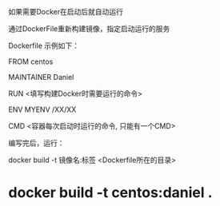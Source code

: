 如果需要Docker在启动后就自动运行

通过DockerFile重新构建镜像，指定启动运行的服务

Dockerfile 示例如下：

FROM centos

MAINTAINER Daniel

RUN <填写构建Docker时需要运行的命令>

ENV  MYENV /XX/XX

CMD <容器每次启动时运行的命令, 只能有一个CMD>

编写完后，运行：

docker build -t 镜像名:标签 <Dockerfile所在的目录>
# docker build -t centos:daniel .

